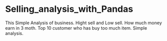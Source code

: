 # Selling_analysis_with_Pandas
This Simple Analysis of business. Hight sell and Low sell. How much money earn in 3 moth. Top 10 customer who has buy too much item. Simple analysis.
